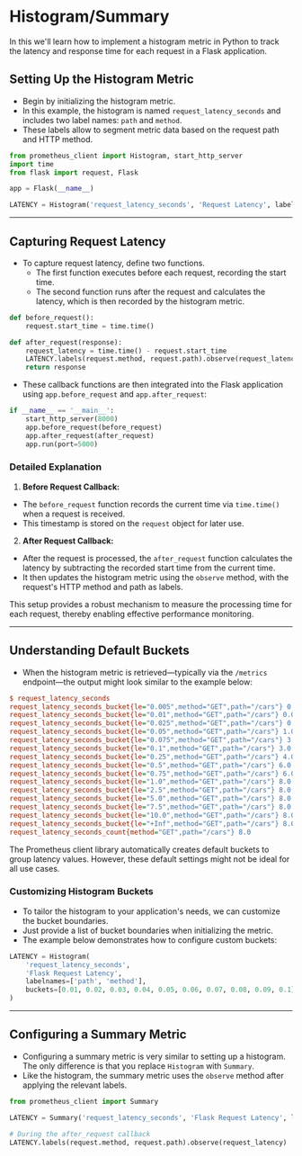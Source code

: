 # Histogram/Summary
In this we'll learn how to implement a histogram metric in Python to track the latency and response time for each request in a Flask application. 

## Setting Up the Histogram Metric
- Begin by initializing the histogram metric. 
- In this example, the histogram is named `request_latency_seconds` and includes two label names: `path` and `method`.
- These labels allow to segment metric data based on the request path and HTTP method.

```py
from prometheus_client import Histogram, start_http_server
import time
from flask import request, Flask

app = Flask(__name__)

LATENCY = Histogram('request_latency_seconds', 'Request Latency', labelnames=['path', 'method'])
```

---

## Capturing Request Latency
- To capture request latency, define two functions. 
    - The first function executes before each request, recording the start time. 
    - The second function runs after the request and calculates the latency, which is then recorded by the histogram metric.

```py
def before_request():
    request.start_time = time.time()

def after_request(response):
    request_latency = time.time() - request.start_time
    LATENCY.labels(request.method, request.path).observe(request_latency)
    return response
```

- These callback functions are then integrated into the Flask application using `app.before_request` and `app.after_request`:

```py
if __name__ == '__main__':
    start_http_server(8000)
    app.before_request(before_request)
    app.after_request(after_request)
    app.run(port=5000)
```

### Detailed Explanation
1. **Before Request Callback:**
- The `before_request` function records the current time via `time.time()` when a request is received. 
- This timestamp is stored on the `request` object for later use.

2. **After Request Callback:**
- After the request is processed, the `after_request` function calculates the latency by subtracting the recorded start time from the current time. 
- It then updates the histogram metric using the `observe` method, with the request's HTTP method and path as labels.

This setup provides a robust mechanism to measure the processing time for each request, thereby enabling effective performance monitoring.

---

## Understanding Default Buckets
- When the histogram metric is retrieved—typically via the `/metrics` endpoint—the output might look similar to the example below:
```ini
$ request_latency_seconds
request_latency_seconds_bucket{le="0.005",method="GET",path="/cars"} 0.0
request_latency_seconds_bucket{le="0.01",method="GET",path="/cars"} 0.0
request_latency_seconds_bucket{le="0.025",method="GET",path="/cars"} 0.0
request_latency_seconds_bucket{le="0.05",method="GET",path="/cars"} 1.0
request_latency_seconds_bucket{le="0.075",method="GET",path="/cars"} 3.0
request_latency_seconds_bucket{le="0.1",method="GET",path="/cars"} 3.0
request_latency_seconds_bucket{le="0.25",method="GET",path="/cars"} 4.0
request_latency_seconds_bucket{le="0.5",method="GET",path="/cars"} 6.0
request_latency_seconds_bucket{le="0.75",method="GET",path="/cars"} 6.0
request_latency_seconds_bucket{le="1.0",method="GET",path="/cars"} 8.0
request_latency_seconds_bucket{le="2.5",method="GET",path="/cars"} 8.0
request_latency_seconds_bucket{le="5.0",method="GET",path="/cars"} 8.0
request_latency_seconds_bucket{le="7.5",method="GET",path="/cars"} 8.0
request_latency_seconds_bucket{le="10.0",method="GET",path="/cars"} 8.0
request_latency_seconds_bucket{le="+Inf",method="GET",path="/cars"} 8.0
request_latency_seconds_count{method="GET",path="/cars"} 8.0
```

The Prometheus client library automatically creates default buckets to group latency values. However, these default settings might not be ideal for all use cases.

### Customizing Histogram Buckets
- To tailor the histogram to your application's needs, we can customize the bucket boundaries. 
- Just provide a list of bucket boundaries when initializing the metric. 
- The example below demonstrates how to configure custom buckets:

```py
LATENCY = Histogram(
    'request_latency_seconds',
    'Flask Request Latency',
    labelnames=['path', 'method'],
    buckets=[0.01, 0.02, 0.03, 0.04, 0.05, 0.06, 0.07, 0.08, 0.09, 0.1]
)
```

---

## Configuring a Summary Metric
- Configuring a summary metric is very similar to setting up a histogram. 
The only difference is that you replace `Histogram` with `Summary`. 
- Like the histogram, the summary metric uses the `observe` method after applying the relevant labels.

```py
from prometheus_client import Summary

LATENCY = Summary('request_latency_seconds', 'Flask Request Latency', labelnames=['path', 'method'])

# During the after_request callback
LATENCY.labels(request.method, request.path).observe(request_latency)
```
